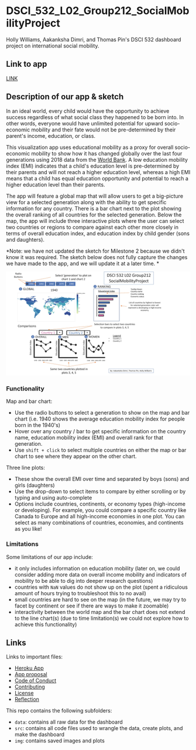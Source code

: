 # DSCI_532_L02_Group212_SocialMobilityProject


Holly Williams, Aakanksha Dimri, and Thomas Pin's DSCI 532 dashboard project on international social mobility. 

## Link to app

[LINK](https://dsci-532-l02-gr212-milestone2.herokuapp.com/)

## Description of our app & sketch 

In an ideal world, every child would have the opportunity to achieve success regardless of what social class they happened to be born into. In other words, everyone would have unlimited potential for upward socio-economic mobility and their fate would not be pre-determined by their parent's income, education, or class.  

This visualization app uses educational mobility as a proxy for overall socio-economic mobility to show how it has changed globally over the last four generations using 2018 data from the [World Bank](https://www.worldbank.org/en/topic/poverty/brief/what-is-the-global-database-on-intergenerational-mobility-gdim).  A low education mobility index (EMI) indicates that a child's education level is pre-determined by their parents and will not reach a higher education level, whereas a high EMI means that a child has equal education opportunity and potential to reach a higher education level than their parents. 

The app will feature a global map that will allow users to get a big-picture view for a selected generation along with the ability to get specific information for any country. There is a bar chart next to the plot showing the overall ranking of all countries for the selected generation.  Below the map, the app will include three interactive plots where the user can select two countries or regions to compare against each other more closely in terms of overall education index, and education index by child gender (sons and daughters).  

*Note: we have not updated the sketch for Milestone 2 because we didn't know it was required. The sketch below does not fully capture the changes we have made to the app, and we will update it at a later time. *

![](img/Dashboard_Schematic.jpg)

### Functionality

Map and bar chart:
- Use the radio buttons to select a generation to show on the map and bar chart (i.e. 1940 shows the average education mobility index for people born in the 1940's)
- Hover over any country / bar to get specific information on the country name, education mobility index (EMI) and overall rank for that generation.
- Use `shift + click` to select multiple countries on either the map or bar chart to see where they appear on the other chart.

Three line plots:
 - These show the overall EMI over time and separated by boys (sons) and girls (daughters)
 - Use the drop-down to select items to compare by either scrolling or by typing and using auto-complete
 - Options include countries, continents, or economy types (high-income or developing).  For example, you could compare a specific country like Canada to Europe and all high-income economies in one plot. You can select as many combinations of countries, economies, and continents as you like!

### Limitations

Some limitations of our app include:
 - it only includes information on education mobility (later on, we could consider adding more data on overall income mobility and indicators of mobility to be able to dig into deeper research questions)
 - countries with `NaN` values do not show up on the plot (spent a ridiculous amount of hours trying to troubleshoot this to no avail)
 - small countries are hard to see on the map (in the future, we may try to facet by continent or see if there are ways to make it zoomable)
 - interactivity between the world map and the bar chart does not extend to the line chart(s) (due to time limitation(s) we could not explore how to achieve this functionality)


## Links

Links to important files:
 - [Heroku App](https://dsci-532-l02-gr212-milestone2.herokuapp.com/)
 - [App proposal](https://github.com/UBC-MDS/DSCI_532_L02_Group212_SocialMobilityProject/blob/master/proposal.md)
 - [Code of Conduct](https://github.com/UBC-MDS/DSCI_532_L02_Group212_SocialMobilityProject/blob/master/CODE_OF_CONDUCT.md)
 - [Contributing](https://github.com/UBC-MDS/DSCI_532_L02_Group212_SocialMobilityProject/blob/master/CONTRIBUTING.md)
 - [License](https://github.com/UBC-MDS/DSCI_532_L02_Group212_SocialMobilityProject/blob/master/LICENSE.md)
 - [Reflection](https://github.com/UBC-MDS/DSCI_532_L02_Group212_SocialMobilityProject/blob/milestone2/reflection.md)

 This repo contains the following subfolders:
 - `data`: contains all raw data for the dashboard
 - `src`: contains all code files used to wrangle the data, create plots, and make the dashboard
 - `img`: contains saved images and plots


